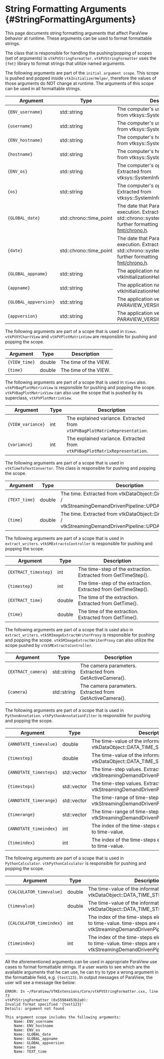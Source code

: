 String Formatting Arguments       {#StringFormattingArguments}
=====================

This page documents string formatting arguments that affect ParaView behavior at
runtime. These arguments can be used to format formattable strings.

The class that is responsible for handling the pushing/popping of scopes (set of arguments) is `vtkPVStringFormatter`.
`vtkPVStringFormatter` uses the `{fmt}` library to format strings that utilize named arguments.

The following arguments are part of the `initial argument scope`. This scope is
pushed and popped inside `vtkInitializerHelper`, therefore the values of those
arguments do NOT change at runtime. The arguments of this scope can be used in all formattable strings.

Argument | Type | Description
---------|------|---------------------------------------------------------
`{ENV_username}` | std::string | The computer's username. Extracted from vtksys::SystemInformation.
`{username}` | std::string | The computer's username. Extracted from vtksys::SystemInformation.
`{ENV_hostname}` | std::string | The computer's hostname. Extracted from vtksys::SystemInformation.
`{hostname}` | std::string | The computer's hostname. Extracted from vtksys::SystemInformation.
`{ENV_os}` | std::string | The computer's operating system. Extracted from vtksys::SystemInformation.
`{os}` | std::string | The computer's operating system. Extracted from vtksys::SystemInformation.
`{GLOBAL_date}` | std::chrono::time_point | The date that ParaView started its execution. Extracted from std::chrono::system_clock::now(). For further formatting options see [fmt/chrono.h](https://gitlab.kitware.com/third-party/fmt/-/blob/master/include/fmt/chrono.h).
`{date}` | std::chrono::time_point | The date that ParaView started its execution. Extracted from std::chrono::system_clock::now(). For further formatting options see [fmt/chrono.h](https://gitlab.kitware.com/third-party/fmt/-/blob/master/include/fmt/chrono.h).
`{GLOBAL_appname}` | std::string | The application name. Extracted from vtkInitializationHelper::ApplicationName.
`{appname}` | std::string | The application name. Extracted from vtkInitializationHelper::ApplicationName.
`{GLOBAL_appversion}` | std::string | The application version. Extracted from PARAVIEW_VERSION_FULL.
`{appversion}` | std::string | The application version. Extracted from PARAVIEW_VERSION_FULL.

The following arguments are part of a scope that is used in `Views`. `vtkPVXYChartView` and `vtkPVPlotMatrixView`
are responsible for pushing and popping the scope.

Argument | Type | Description
---------|------|---------------------------------------------------------
`{VIEW_time}` | double | The time of the VIEW.
`{time}` | double | The time of the VIEW.

The following arguments are part of a scope that is used in `Views` also. `vtkPVBagPlotMatrixView` is responsible
for pushing and popping the scope. `vtkPVBagPlotMatrixView` can also use the scope that is pushed by
its superclass, `vtkPVPlotMatrixView`.

Argument | Type | Description
---------|------|---------------------------------------------------------
`{VIEW_variance}` | int | The explained variance. Extracted from `vtkPVBagPlotMatrixRepresentation`.
`{variance}` | int | The explained variance. Extracted from `vtkPVBagPlotMatrixRepresentation`.

The following arguments are part of a scope that is used in `vtkTimeToTextConvertor`. This class is responsible
for pushing and popping the scope.

Argument | Type | Description
---------|------|---------------------------------------------------------
`{TEXT_time}` | double | The time. Extracted from vtkDataObject::DATA_TIME_STEP() / vtkStreamingDemandDrivenPipeline::UPDATE_TIME_STEP().
`{time}` | double | The time. Extracted from vtkDataObject::DATA_TIME_STEP() / vtkStreamingDemandDrivenPipeline::UPDATE_TIME_STEP().

The following arguments are part of a scope that is used in `extract_writers`. `vtkSMExtractsController` is
responsible for pushing and popping the scope.

Argument | Type | Description
---------|------|---------------------------------------------------------
`{EXTRACT_timestep}` | int | The time-step of the extraction. Extracted from GetTimeStep().
`{timestep}` | int | The time-step of the extraction. Extracted from GetTimeStep().
`{EXTRACT_time}` | double | The time of the extraction. Extracted from GetTime().
`{time}` | double | The time of the extraction. Extracted from GetTime().

The following arguments are part of a scope that is used also in `extract_writers`. `vtkSMImageExtractWriterProxy` is
responsible for pushing and popping the scope. `vtkSMImageExtractWriterProxy` can also utilize the scope pushed by
`vtkSMExtractsController`.

Argument | Type | Description
---------|------|---------------------------------------------------------
`{EXTRACT_camera}` | std::string | The camera parameters. Extracted from GetActiveCamera().
`{camera}` | std::string | The camera parameters. Extracted from GetActiveCamera().

The following arguments are part of a scope that is used in `PythonAnnotation`. `vtkPythonAnnotationFilter` is
responsible for pushing and popping the scope.

Argument | Type | Description
---------|------|---------------------------------------------------------
`{ANNOTATE_timevalue}` | double | The time-value of the information. Extracted from vtkDataObject::DATA_TIME_STEP().
`{timestep}` | double | The time-value of the information. Extracted from vtkDataObject::DATA_TIME_STEP().
`{ANNOTATE_timesteps}` | std::vector<double> | The time-step values. Extracted from vtkStreamingDemandDrivenPipeline::TIME_STEPS().
`{timesteps}` | std::vector<double> | The time-step values. Extracted from vtkStreamingDemandDrivenPipeline::TIME_STEPS().
`{ANNOTATE_timerange}` | std::vector<double> | The time-range of time-steps. Extracted from vtkStreamingDemandDrivenPipeline::TIME_RANGE().
`{timerange}` | std::vector<double> | The time-range of time-steps. Extracted from vtkStreamingDemandDrivenPipeline::TIME_RANGE().
`{ANNOTATE_timeindex}` | int | The index of the time-steps element which is equal to time-value.
`{timeindex}` | int | The index of the time-steps element which is equal to time-value.

The following arguments are part of a scope that is used in `PythonCalculator`. `vtkPythonCalculator` is
responsible for pushing and popping the scope.

Argument | Type | Description
---------|------|---------------------------------------------------------
`{CALCULATOR_timevalue}` | double | The time-value of the information. Extracted from vtkDataObject::DATA_TIME_STEP().
`{timevalue}` | double | The time-value of the information. Extracted from vtkDataObject::DATA_TIME_STEP().
`{CALCULATOR_timeindex}` | int | The index of the time-steps element which is equal to time-value. time-steps are extracted from vtkStreamingDemandDrivenPipeline::TIME_STEPS().
`{timeindex}` | int | The index of the time-steps element which is equal to time-value. time-steps are extracted from vtkStreamingDemandDrivenPipeline::TIME_STEPS().

All the aforementioned arguments can be used in appropriate ParaView use cases to format formattable strings.
If a user wants to see which are the available arguments that he can use, he can try to type a wrong argument in the
formattable field, e.g. `{test123}`. In output messages of ParaView, the user will see a message like below:

```
ERROR: In ~/ParaView/VTKExtensions/Core/vtkPVStringFormatter.cxx, line 73
vtkPVStringFormatter (0x55984453b2a0):
Invalid format specified '{test123}'
Details: argument not found

This argument scope includes the following arguments:
    Name: ENV_username
    Name: ENV_hostname
    Name: ENV_os
    Name: GLOBAL_date
    Name: GLOBAL_appname
    Name: GLOBAL_appversion
    Name: time
    Name: TEXT_time
```
